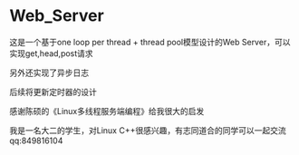 # Web_Server

这是一个基于one loop per thread + thread pool模型设计的Web Server，可以实现get,head,post请求

另外还实现了异步日志

后续将更新定时器的设计

感谢陈硕的《Linux多线程服务端编程》给我很大的启发

我是一名大二的学生，对Linux C++很感兴趣，有志同道合的同学可以一起交流qq:849816104
